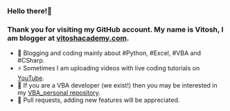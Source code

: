 ### Hello there!👋
### Thank you for visiting my GitHub account. My name is Vitosh, I am blogger at [vitoshacademy.com](https://vitoshacademy.com).

- 🔭 Blogging and coding mainly about #Python, #Excel, #VBA and #CSharp.
- ⚡ Sometimes I am uploading videos with live coding tutorials on [YouTube](https://www.youtube.com/user/vitoshacademy).
- 👯 If you are a VBA developer (we exist!) then you may be interested in my [VBA_personal repository](https://github.com/Vitosh/VBA_personal).
- 💬 Pull requests, adding new features will be appreciated.
